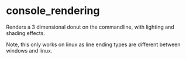 # console_rendering
Renders a 3 dimensional donut on the commandline, with lighting and shading effects.

Note, this only works on linux as line ending types are different between windows and linux.
